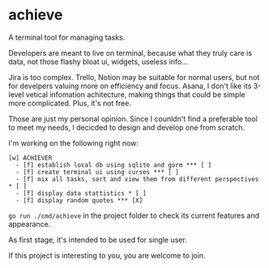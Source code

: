 # achieve

A terminal tool for managing tasks.

Developers are meant to live on terminal, because what they truly care is data, not those flashy bloat ui, widgets, useless info...

Jira is too complex.
Trello, Notion may be suitable for normal users, but not for develpers valuing more on efficiency and focus.
Asana, I don't like its 3-level vetical infomation achitecture, making things that could be simple more complicated. Plus, it's not free.

Those are just my personal opinion. Since I counldn't find a preferable tool to meet my needs, I decicded to design and develop one from scratch.

I'm working on the following right now:

    [w] ACHIEVER
      - [f] establish local db using sqlite and gorm *** [ ]
      - [f] create terminal ui using curses *** [ ]
      - [f] mix all tasks, sort and view them from different perspectives * [ ]
      - [f] display data stattistics * [ ]
      - [f] display random quotes *** [X]

`go run ./cmd/achieve` in the project folder to check its current features and appearance.

As first stage, it's intended to be used for single user.

If this project is interesting to you, you are welcome to join.
